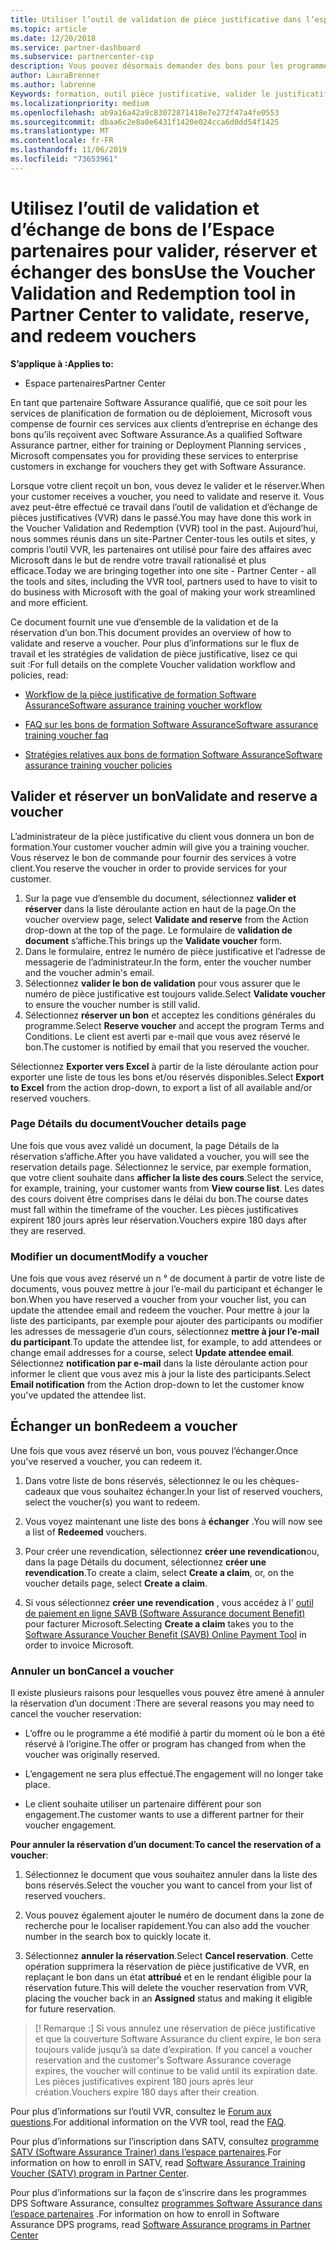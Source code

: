 ```yaml
---
title: Utiliser l’outil de validation de pièce justificative dans l’espace partenaires pour la formation et d’autres chèques-cadeaux | Espace partenaires
ms.topic: article
ms.date: 12/20/2018
ms.service: partner-dashboard
ms.subservice: partnercenter-csp
description: Vous pouvez désormais demander des bons pour les programmes de formation et Software Assurance dans l’espace partenaires
author: LauraBrenner
ms.author: labrenne
Keywords: formation, outil pièce justificative, valider le justificatif, Software Assurance claims, DPS, SATV
ms.localizationpriority: medium
ms.openlocfilehash: ab9a16a42a9c83072871418e7e272f47a4fe0553
ms.sourcegitcommit: dbaa6c2e8a0e6431f1420e024cca6d0dd54f1425
ms.translationtype: MT
ms.contentlocale: fr-FR
ms.lasthandoff: 11/06/2019
ms.locfileid: "73653961"
---
```

# <a name="use-the-voucher-validation-and-redemption-tool-in-partner-center-to-validate-reserve-and-redeem-vouchers"></a><span data-ttu-id="42698-104">Utilisez l’outil de validation et d’échange de bons de l’Espace partenaires pour valider, réserver et échanger des bons</span><span class="sxs-lookup"><span data-stu-id="42698-104">Use the Voucher Validation and Redemption tool in Partner Center to validate, reserve, and redeem vouchers</span></span> 

<span data-ttu-id="42698-105">**S’applique à :**</span><span class="sxs-lookup"><span data-stu-id="42698-105">**Applies to:**</span></span>

- <span data-ttu-id="42698-106">Espace partenaires</span><span class="sxs-lookup"><span data-stu-id="42698-106">Partner Center</span></span>

<span data-ttu-id="42698-107">En tant que partenaire Software Assurance qualifié, que ce soit pour les services de planification de formation ou de déploiement, Microsoft vous compense de fournir ces services aux clients d’entreprise en échange des bons qu’ils reçoivent avec Software Assurance.</span><span class="sxs-lookup"><span data-stu-id="42698-107">As a qualified Software Assurance partner, either for training or Deployment Planning services , Microsoft compensates you for providing these services to enterprise customers in exchange for vouchers they get with Software Assurance.</span></span>

<span data-ttu-id="42698-108">Lorsque votre client reçoit un bon, vous devez le valider et le réserver.</span><span class="sxs-lookup"><span data-stu-id="42698-108">When your customer receives a voucher, you need to validate and reserve it.</span></span> <span data-ttu-id="42698-109">Vous avez peut-être effectué ce travail dans l’outil de validation et d’échange de pièces justificatives (VVR) dans le passé.</span><span class="sxs-lookup"><span data-stu-id="42698-109">You may have done this work in the Voucher Validation and Redemption (VVR) tool in the past.</span></span> <span data-ttu-id="42698-110">Aujourd’hui, nous sommes réunis dans un site-Partner Center-tous les outils et sites, y compris l’outil VVR, les partenaires ont utilisé pour faire des affaires avec Microsoft dans le but de rendre votre travail rationalisé et plus efficace.</span><span class="sxs-lookup"><span data-stu-id="42698-110">Today we are bringing together into one site - Partner Center - all the tools and sites, including the VVR tool, partners used to have to visit to do business with Microsoft with the goal of making your work streamlined and more efficient.</span></span>

<span data-ttu-id="42698-111">Ce document fournit une vue d’ensemble de la validation et de la réservation d’un bon.</span><span class="sxs-lookup"><span data-stu-id="42698-111">This document provides an overview of how to validate and reserve a voucher.</span></span> <span data-ttu-id="42698-112">Pour plus d’informations sur le flux de travail et les stratégies de validation de pièce justificative, lisez ce qui suit :</span><span class="sxs-lookup"><span data-stu-id="42698-112">For full details on the complete Voucher validation workflow and policies, read:</span></span> 

- [<span data-ttu-id="42698-113">Workflow de la pièce justificative de formation Software Assurance</span><span class="sxs-lookup"><span data-stu-id="42698-113">Software assurance training voucher workflow</span></span>](https://query.prod.cms.rt.microsoft.com/cms/api/am/binary/RE3krfK)

- [<span data-ttu-id="42698-114">FAQ sur les bons de formation Software Assurance</span><span class="sxs-lookup"><span data-stu-id="42698-114">Software assurance training voucher faq</span></span>](https://query.prod.cms.rt.microsoft.com/cms/api/am/binary/RE3kz5o) 

- [<span data-ttu-id="42698-115">Stratégies relatives aux bons de formation Software Assurance</span><span class="sxs-lookup"><span data-stu-id="42698-115">Software assurance training voucher policies</span></span>](https://query.prod.cms.rt.microsoft.com/cms/api/am/binary/RE3koEP) 


## <a name="validate-and-reserve-a-voucher"></a><span data-ttu-id="42698-116">Valider et réserver un bon</span><span class="sxs-lookup"><span data-stu-id="42698-116">Validate and reserve a voucher</span></span>

<span data-ttu-id="42698-117">L’administrateur de la pièce justificative du client vous donnera un bon de formation.</span><span class="sxs-lookup"><span data-stu-id="42698-117">Your customer voucher admin will give you a training voucher.</span></span> <span data-ttu-id="42698-118">Vous réservez le bon de commande pour fournir des services à votre client.</span><span class="sxs-lookup"><span data-stu-id="42698-118">You reserve the voucher in order to provide services for your customer.</span></span>

1. <span data-ttu-id="42698-119">Sur la page vue d’ensemble du document, sélectionnez **valider et réserver** dans la liste déroulante action en haut de la page.</span><span class="sxs-lookup"><span data-stu-id="42698-119">On the voucher overview page, select **Validate and reserve** from the Action drop-down at the top of the page.</span></span> <span data-ttu-id="42698-120">Le formulaire de **validation de document** s’affiche.</span><span class="sxs-lookup"><span data-stu-id="42698-120">This brings up the **Validate voucher** form.</span></span>
2. <span data-ttu-id="42698-121">Dans le formulaire, entrez le numéro de pièce justificative et l’adresse de messagerie de l’administrateur.</span><span class="sxs-lookup"><span data-stu-id="42698-121">In the form, enter the voucher number and the voucher admin's email.</span></span>
3. <span data-ttu-id="42698-122">Sélectionnez **valider le bon de validation** pour vous assurer que le numéro de pièce justificative est toujours valide.</span><span class="sxs-lookup"><span data-stu-id="42698-122">Select **Validate voucher** to ensure the voucher number is still valid.</span></span>
4. <span data-ttu-id="42698-123">Sélectionnez **réserver un bon** et acceptez les conditions générales du programme.</span><span class="sxs-lookup"><span data-stu-id="42698-123">Select **Reserve voucher** and accept the program Terms and Conditions.</span></span> <span data-ttu-id="42698-124">Le client est averti par e-mail que vous avez réservé le bon.</span><span class="sxs-lookup"><span data-stu-id="42698-124">The customer is notified by email that you reserved the voucher.</span></span>

<span data-ttu-id="42698-125">Sélectionnez **Exporter vers Excel** à partir de la liste déroulante action pour exporter une liste de tous les bons et/ou réservés disponibles.</span><span class="sxs-lookup"><span data-stu-id="42698-125">Select **Export to Excel** from the action drop-down, to export a list of all available and/or reserved vouchers.</span></span>

### <a name="voucher-details-page"></a><span data-ttu-id="42698-126">Page Détails du document</span><span class="sxs-lookup"><span data-stu-id="42698-126">Voucher details page</span></span>

<span data-ttu-id="42698-127">Une fois que vous avez validé un document, la page Détails de la réservation s’affiche.</span><span class="sxs-lookup"><span data-stu-id="42698-127">After you have validated a voucher, you will see the reservation details page.</span></span> <span data-ttu-id="42698-128">Sélectionnez le service, par exemple formation, que votre client souhaite dans **afficher la liste des cours**.</span><span class="sxs-lookup"><span data-stu-id="42698-128">Select the service, for example, training, your customer wants from **View course list**.</span></span>
<span data-ttu-id="42698-129">Les dates des cours doivent être comprises dans le délai du bon.</span><span class="sxs-lookup"><span data-stu-id="42698-129">The course dates must fall within the timeframe of the voucher.</span></span> <span data-ttu-id="42698-130">Les pièces justificatives expirent 180 jours après leur réservation.</span><span class="sxs-lookup"><span data-stu-id="42698-130">Vouchers expire 180 days after they are reserved.</span></span>

### <a name="modify-a-voucher"></a><span data-ttu-id="42698-131">Modifier un document</span><span class="sxs-lookup"><span data-stu-id="42698-131">Modify a voucher</span></span>

<span data-ttu-id="42698-132">Une fois que vous avez réservé un n ° de document à partir de votre liste de documents, vous pouvez mettre à jour l’e-mail du participant et échanger le bon.</span><span class="sxs-lookup"><span data-stu-id="42698-132">When you have reserved a voucher from your voucher list, you can update the attendee email and redeem the voucher.</span></span> <span data-ttu-id="42698-133">Pour mettre à jour la liste des participants, par exemple pour ajouter des participants ou modifier les adresses de messagerie d’un cours, sélectionnez **mettre à jour l’e-mail du participant**.</span><span class="sxs-lookup"><span data-stu-id="42698-133">To update the attendee list, for example, to add attendees or change email addresses for a course, select **Update attendee email**.</span></span> <span data-ttu-id="42698-134">Sélectionnez **notification par e-mail** dans la liste déroulante action pour informer le client que vous avez mis à jour la liste des participants.</span><span class="sxs-lookup"><span data-stu-id="42698-134">Select **Email notification** from the Action drop-down to let the customer know you've updated the attendee list.</span></span>

## <a name="redeem-a-voucher"></a><span data-ttu-id="42698-135">Échanger un bon</span><span class="sxs-lookup"><span data-stu-id="42698-135">Redeem a voucher</span></span>

<span data-ttu-id="42698-136">Une fois que vous avez réservé un bon, vous pouvez l’échanger.</span><span class="sxs-lookup"><span data-stu-id="42698-136">Once you've reserved a voucher, you can redeem it.</span></span> 

1. <span data-ttu-id="42698-137">Dans votre liste de bons réservés, sélectionnez le ou les chèques-cadeaux que vous souhaitez échanger.</span><span class="sxs-lookup"><span data-stu-id="42698-137">In your list of reserved vouchers, select the voucher(s) you want to redeem.</span></span> 
2. <span data-ttu-id="42698-138">Vous voyez maintenant une liste des bons à **échanger** .</span><span class="sxs-lookup"><span data-stu-id="42698-138">You will now see a list of **Redeemed** vouchers.</span></span>

4. <span data-ttu-id="42698-139">Pour créer une revendication, sélectionnez **créer une revendication**ou, dans la page Détails du document, sélectionnez **créer une revendication**.</span><span class="sxs-lookup"><span data-stu-id="42698-139">To create a claim, select **Create a claim**, or, on the voucher details page, select **Create a claim**.</span></span>

5. <span data-ttu-id="42698-140">Si vous sélectionnez **créer une revendication** , vous accédez à l' [outil de paiement en ligne SAVB (Software Assurance document Benefit)](https://planningservices.partners.extranet.microsoft.com/en/Pages/getpaid.aspx) pour facturer Microsoft.</span><span class="sxs-lookup"><span data-stu-id="42698-140">Selecting **Create a claim** takes you to the [Software Assurance Voucher Benefit (SAVB) Online Payment Tool](https://planningservices.partners.extranet.microsoft.com/en/Pages/getpaid.aspx) in order to invoice Microsoft.</span></span>


### <a name="cancel-a-voucher"></a><span data-ttu-id="42698-141">Annuler un bon</span><span class="sxs-lookup"><span data-stu-id="42698-141">Cancel a voucher</span></span>

<span data-ttu-id="42698-142">Il existe plusieurs raisons pour lesquelles vous pouvez être amené à annuler la réservation d’un document :</span><span class="sxs-lookup"><span data-stu-id="42698-142">There are several reasons you may need to cancel the voucher reservation:</span></span>

- <span data-ttu-id="42698-143">L’offre ou le programme a été modifié à partir du moment où le bon a été réservé à l’origine.</span><span class="sxs-lookup"><span data-stu-id="42698-143">The offer or program has changed from when the voucher was originally reserved.</span></span>

- <span data-ttu-id="42698-144">L’engagement ne sera plus effectué.</span><span class="sxs-lookup"><span data-stu-id="42698-144">The engagement will no longer take place.</span></span>

- <span data-ttu-id="42698-145">Le client souhaite utiliser un partenaire différent pour son engagement.</span><span class="sxs-lookup"><span data-stu-id="42698-145">The customer wants to use a different partner for their voucher engagement.</span></span>

<span data-ttu-id="42698-146">**Pour annuler la réservation d’un document**:</span><span class="sxs-lookup"><span data-stu-id="42698-146">**To cancel the reservation of a voucher**:</span></span>

1. <span data-ttu-id="42698-147">Sélectionnez le document que vous souhaitez annuler dans la liste des bons réservés.</span><span class="sxs-lookup"><span data-stu-id="42698-147">Select the voucher you want to cancel from your list of reserved vouchers.</span></span>

2. <span data-ttu-id="42698-148">Vous pouvez également ajouter le numéro de document dans la zone de recherche pour le localiser rapidement.</span><span class="sxs-lookup"><span data-stu-id="42698-148">You can also add the voucher number in the search box to quickly locate it.</span></span> 

3. <span data-ttu-id="42698-149">Sélectionnez **annuler la réservation**.</span><span class="sxs-lookup"><span data-stu-id="42698-149">Select **Cancel reservation**.</span></span> <span data-ttu-id="42698-150">Cette opération supprimera la réservation de pièce justificative de VVR, en replaçant le bon dans un état **attribué** et en le rendant éligible pour la réservation future.</span><span class="sxs-lookup"><span data-stu-id="42698-150">This will delete the voucher reservation from VVR, placing the voucher back in an **Assigned** status and making it eligible for future reservation.</span></span>

>[! Remarque :]<span data-ttu-id="42698-151"> Si vous annulez une réservation de pièce justificative et que la couverture Software Assurance du client expire, le bon sera toujours valide jusqu’à sa date d’expiration.</span><span class="sxs-lookup"><span data-stu-id="42698-151"> If you cancel a voucher reservation and the customer's Software Assurance coverage expires, the voucher will continue to be valid until its expiration date.</span></span> <span data-ttu-id="42698-152">Les pièces justificatives expirent 180 jours après leur création.</span><span class="sxs-lookup"><span data-stu-id="42698-152">Vouchers expire 180 days after their creation.</span></span>

<span data-ttu-id="42698-153">Pour plus d’informations sur l’outil VVR, consultez le [Forum aux questions](vvr-faq.md).</span><span class="sxs-lookup"><span data-stu-id="42698-153">For additional information on the VVR tool, read the [FAQ](vvr-faq.md).</span></span>

<span data-ttu-id="42698-154">Pour plus d’informations sur l’inscription dans SATV, consultez [programme SATV (Software Assurance Trainer) dans l’espace partenaires](software-assurance-satv.md).</span><span class="sxs-lookup"><span data-stu-id="42698-154">For information on how to enroll in SATV, read [Software Assurance Training Voucher (SATV) program in Partner Center](software-assurance-satv.md).</span></span>

<span data-ttu-id="42698-155">Pour plus d’informations sur la façon de s’inscrire dans les programmes DPS Software Assurance, consultez [programmes Software Assurance dans l’espace partenaires](software-assurance-dps.md) .</span><span class="sxs-lookup"><span data-stu-id="42698-155">For information on how to enroll in Software Assurance DPS programs, read [Software Assurance programs in Partner Center](software-assurance-dps.md)</span></span>

